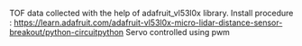 TOF data collected with the help of adafruit_vl53l0x library. 
Install procedure : https://learn.adafruit.com/adafruit-vl53l0x-micro-lidar-distance-sensor-breakout/python-circuitpython
Servo controlled using pwm
